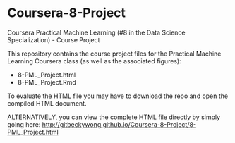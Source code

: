 # Coursera-8-Project
Coursera Practical Machine Learning (#8 in the Data Science Specialization) - Course Project

This repository contains the course project files for the Practical Machine Learning Coursera class (as well as the associated figures):

* 8-PML_Project.html
* 8-PML_Project.Rmd

To evaluate the HTML file you may have to download the repo and open the compiled HTML document. 

ALTERNATIVELY, you can view the complete HTML file directly by simply going here:
http://gitbeckywong.github.io/Coursera-8-Project/8-PML_Project.html
